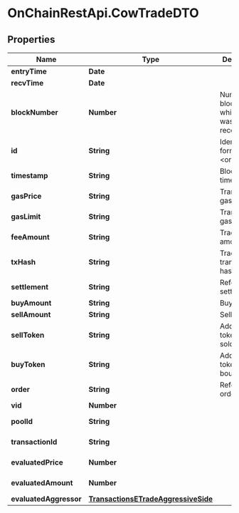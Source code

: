 # OnChainRestApi.CowTradeDTO

## Properties

Name | Type | Description | Notes
------------ | ------------- | ------------- | -------------
**entryTime** | **Date** |  | [optional] 
**recvTime** | **Date** |  | [optional] 
**blockNumber** | **Number** | Number of block in which entity was recorded. | [optional] 
**id** | **String** | Identifier, format: &lt;order id&gt;|&lt;transaction hash&gt;|&lt;event index&gt;. | [optional] 
**timestamp** | **String** | Block&#39;s timestamp. | [optional] 
**gasPrice** | **String** | Transaction&#39;s gas price. | [optional] 
**gasLimit** | **String** | Transaction&#39;s gas limit. | [optional] 
**feeAmount** | **String** | Trade&#39;s fee amount. | [optional] 
**txHash** | **String** | Trade event transaction hash. | [optional] 
**settlement** | **String** | Reference to settlement. | [optional] 
**buyAmount** | **String** | Buy amount. | [optional] 
**sellAmount** | **String** | Sell amount. | [optional] 
**sellToken** | **String** | Address of token that is sold. | [optional] 
**buyToken** | **String** | Address of token that is bought. | [optional] 
**order** | **String** | Reference to order. | [optional] 
**vid** | **Number** |  | [optional] 
**poolId** | **String** |  | [optional] [readonly] 
**transactionId** | **String** |  | [optional] [readonly] 
**evaluatedPrice** | **Number** |  | [optional] [readonly] 
**evaluatedAmount** | **Number** |  | [optional] [readonly] 
**evaluatedAggressor** | [**TransactionsETradeAggressiveSide**](TransactionsETradeAggressiveSide.md) |  | [optional] 



